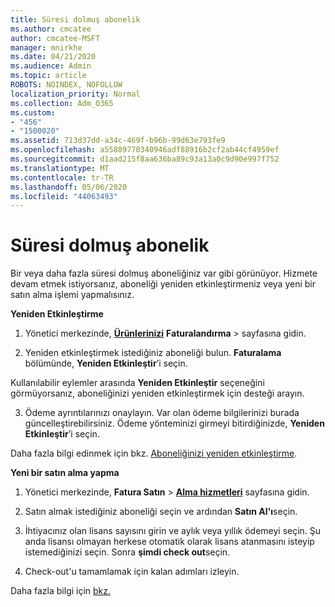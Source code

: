 ```yaml
---
title: Süresi dolmuş abonelik
ms.author: cmcatee
author: cmcatee-MSFT
manager: mnirkhe
ms.date: 04/21/2020
ms.audience: Admin
ms.topic: article
ROBOTS: NOINDEX, NOFOLLOW
localization_priority: Normal
ms.collection: Adm_O365
ms.custom:
- "456"
- "1500020"
ms.assetid: 713d37dd-a34c-469f-b96b-99d63e793fe9
ms.openlocfilehash: a55889770340946adf88916b2cf2ab44cf4959ef
ms.sourcegitcommit: d1aad215f8aa636ba89c93a13a0c9d90e997f752
ms.translationtype: MT
ms.contentlocale: tr-TR
ms.lasthandoff: 05/06/2020
ms.locfileid: "44063493"
---
```

# <a name="expired-subscription"></a>Süresi dolmuş abonelik

Bir veya daha fazla süresi dolmuş aboneliğiniz var gibi görünüyor. Hizmete devam etmek istiyorsanız, aboneliği yeniden etkinleştirmeniz veya yeni bir satın alma işlemi yapmalısınız.
  
**Yeniden Etkinleştirme**
  
1. Yönetici merkezinde, **[Ürünlerinizi](https://go.microsoft.com/fwlink/p/?linkid=842054)** **Faturalandırma** \> sayfasına gidin.

2. Yeniden etkinleştirmek istediğiniz aboneliği bulun. **Faturalama** bölümünde, **Yeniden Etkinleştir**’i seçin.

Kullanılabilir eylemler arasında **Yeniden Etkinleştir** seçeneğini görmüyorsanız, aboneliğinizi yeniden etkinleştirmek için desteği arayın.

3. Ödeme ayrıntılarınızı onaylayın. Var olan ödeme bilgilerinizi burada güncelleştirebilirsiniz. Ödeme yönteminizi girmeyi bitirdiğinizde, **Yeniden Etkinleştir**’i seçin.

Daha fazla bilgi edinmek için bkz. [Aboneliğinizi yeniden etkinleştirme](https://docs.microsoft.com/office365/admin/subscriptions-and-billing/reactivate-your-subscription).

**Yeni bir satın alma yapma**
  
1. Yönetici merkezinde, **Fatura Satın** \> **[Alma hizmetleri](https://go.microsoft.com/fwlink/p/?linkid=868433)** sayfasına gidin.

2. Satın almak istediğiniz aboneliği seçin ve ardından **Satın Al'ı**seçin.

3. İhtiyacınız olan lisans sayısını girin ve aylık veya yıllık ödemeyi seçin. Şu anda lisansı olmayan herkese otomatik olarak lisans atanmasını isteyip istemediğinizi seçin. Sonra **şimdi check out**seçin.

4. Check-out'u tamamlamak için kalan adımları izleyin.

Daha fazla bilgi için [bkz.](https://docs.microsoft.com/office365/admin/subscriptions-and-billing/buy-another-subscription)